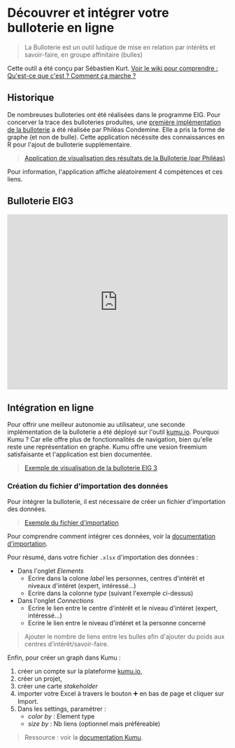 # Découvrer et intégrer votre bulloterie en ligne

> La Bulloterie est un outil ludique de mise en relation par intérêts et savoir-faire, en groupe affinitaire (bulles)

Cette outil a été conçu par Sébastien Kurt. [Voir le wiki pour comprendre : Qu'est-ce que c'est ? Comment ça marche ?](https://movilab.org/wiki/La_Bulloterie)

## Historique

De nombreuses bulloteries ont été réalisées dans le programme EIG. Pour concerver la trace des bulloteries produites, une [première implémentation de la bulloterie](https://github.com/phileas-condemine/bulloterie) a été réalisée par Philéas Condemine. Elle a pris la forme de graphe (et non de bulle). Cette application nécéssite des connaissances en R pour l'ajout de bulloterie supplémentaire. 

> [Application de visualisation des résultats de la Bulloterie (par Philéas)](https://drees.shinyapps.io/bulloterie_eig/)

Pour information, l'application affiche aléatoirement 4 compétences et ces liens.

## Bulloterie EIG3 

<iframe
  src="https://embed.kumu.io/dc607dcfc6ba1f3a7954c30400cb3614"
  width="100%" height="400" frameborder="0"></iframe>

## Intégration en ligne

Pour offrir une meilleur autonomie au utilisateur, une seconde implémentation de la bulloterie a été déployé sur l'outil [kumu.io](https://kumu.io/). Pourquoi Kumu ? Car elle offre plus de fonctionnalités de navigation, bien qu'elle reste une représentation en graphe. Kumu offre une vesion freemium satisfaisante et l'application est bien documentée.

> [Exemple de visualisation de la bulloterie EIG 3](https://kumu.io/jbledevehat/eig#eig-bulloterie)


### Création du fichier d'importation des données 

Pour intégrer la bulloterie, il est nécessaire de créer un fichier d'importation des données.

> [Exemple du fichier d'importation](https://github.com/entrepreneur-interet-general/eig-link/raw/master/docs/Exemple-KUMU-BulloterieEIG.xlsx)

Pour comprendre comment intégrer ces données, voir la [documentation d'importation](https://docs.kumu.io/guides/import.html). 

Pour résumé, dans votre fichier `.xlsx` d'importation des données : 
- Dans l'onglet *Elements* 
	- Ecrire dans la colone *label* les personnes, centres d'intérêt et niveaux d'intéret (expert, intéressé...)
	- Ecrire dans la colonne *type* (suivant l'exemple ci-dessus)
- Dans l'onglet *Connections*
	- Ecrire le lien entre le centre d'intérêt et le niveau d'intéret (expert, intéressé...)
	- Ecrire le lien entre le niveau d'intéret et la personne concerné

> Ajouter le nombre de liens entre les bulles afin d'ajouter du poids aux centres d’intérêt/savoir-faire.


Enfin, pour créer un graph dans Kumu : 
1. créer un compte sur la plateforme [kumu.io](https://kumu.io/),
2. créer un projet, 
3. créer une carte *stakeholder*
4. importer votre Excel à travers le bouton :heavy_plus_sign: en bas de page et cliquer sur Import. 
5. Dans les settings, paramétrer :
	- *color by* : Element type
	- *size by* : Nb liens (optionnel mais préféreable) 

> Ressource : voir la [documentation Kumu](https://docs.kumu.io/guides/import.html).
